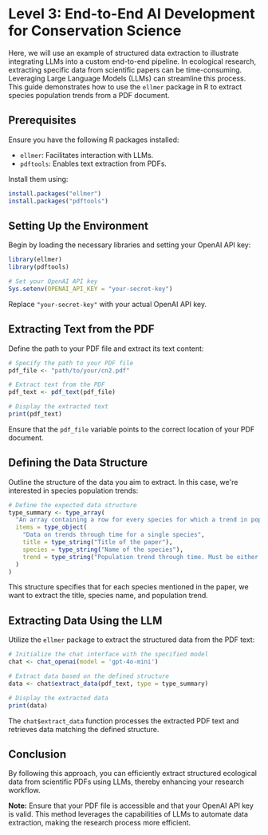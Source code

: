 
# Level 3: End-to-End AI Development for Conservation Science

Here, we will use an example of structured data extraction to illustrate integrating LLMs into a custom end-to-end pipeline. In ecological research, extracting specific data from scientific papers can be time-consuming. Leveraging Large Language Models (LLMs) can streamline this process. This guide demonstrates how to use the `ellmer` package in R to extract species population trends from a PDF document.

## Prerequisites

Ensure you have the following R packages installed:

- `ellmer`: Facilitates interaction with LLMs.
- `pdftools`: Enables text extraction from PDFs.

Install them using:

```r
install.packages("ellmer")
install.packages("pdftools")
```

## Setting Up the Environment

Begin by loading the necessary libraries and setting your OpenAI API key:

```r
library(ellmer)
library(pdftools)

# Set your OpenAI API key
Sys.setenv(OPENAI_API_KEY = "your-secret-key")
```

Replace `"your-secret-key"` with your actual OpenAI API key.

## Extracting Text from the PDF

Define the path to your PDF file and extract its text content:

```r
# Specify the path to your PDF file
pdf_file <- "path/to/your/cn2.pdf"

# Extract text from the PDF
pdf_text <- pdf_text(pdf_file)

# Display the extracted text
print(pdf_text)
```

Ensure that the `pdf_file` variable points to the correct location of your PDF document.

## Defining the Data Structure

Outline the structure of the data you aim to extract. In this case, we're interested in species population trends:

```r
# Define the expected data structure
type_summary <- type_array(
  "An array containing a row for every species for which a trend in population through time is mentioned",
  items = type_object(
    "Data on trends through time for a single species",
    title = type_string("Title of the paper"),
    species = type_string("Name of the species"),
    trend = type_string("Population trend through time. Must be either 'increasing', 'decreasing', or 'no trend'. No other options are permitted")
  )
)
```

This structure specifies that for each species mentioned in the paper, we want to extract the title, species name, and population trend.

## Extracting Data Using the LLM

Utilize the `ellmer` package to extract the structured data from the PDF text:

```r
# Initialize the chat interface with the specified model
chat <- chat_openai(model = 'gpt-4o-mini')

# Extract data based on the defined structure
data <- chat$extract_data(pdf_text, type = type_summary)

# Display the extracted data
print(data)
```

The `chat$extract_data` function processes the extracted PDF text and retrieves data matching the defined structure.

## Conclusion

By following this approach, you can efficiently extract structured ecological data from scientific PDFs using LLMs, thereby enhancing your research workflow.

**Note:** Ensure that your PDF file is accessible and that your OpenAI API key is valid. This method leverages the capabilities of LLMs to automate data extraction, making the research process more efficient. 
